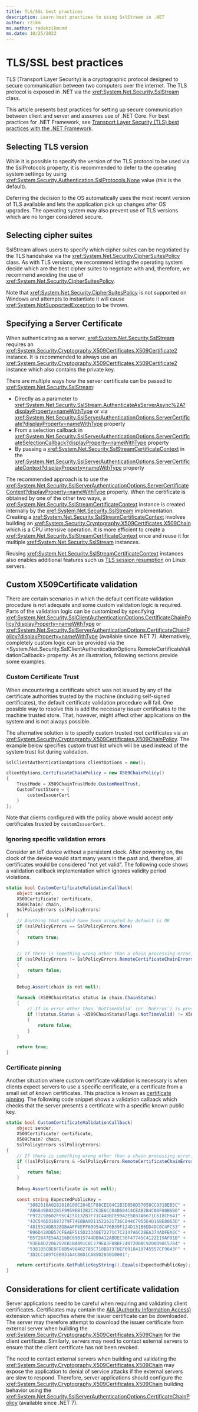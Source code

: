 ```yaml
---
title: TLS/SSL best practices
description: Learn best practices to using SslStream in .NET
author: rzikm
ms.author: radekzikmund
ms.date: 10/25/2022
---
```


# TLS/SSL best practices

TLS (Transport Layer Security) is a cryptographic protocol designed to secure communication between two computers over the internet. The TLS protocol is exposed in .NET via the <xref:System.Net.Security.SslStream> class.

This article presents best practices for setting up secure communication between client and server and assumes use of .NET Core. For best practices for .NET Framework, see [Transport Layer Security (TLS) best practices with the .NET Framework](/dotnet/framework/network-programming/tls).

## Selecting TLS version

While it is possible to specify the version of the TLS protocol to be used via the SslProtocols property, it is recommended to defer to the operating system settings by using <xref:System.Security.Authentication.SslProtocols.None> value (this is the default).

Deferring the decision to the OS automatically uses the most recent version of TLS available and lets the application pick up changes after OS upgrades. The operating system may also prevent use of TLS versions which are no longer considered secure.

## Selecting cipher suites

SslStream allows users to specify which cipher suites can be negotiated by the TLS handshake via the <xref:System.Net.Security.CipherSuitesPolicy> class. As with TLS versions, we recommend letting the operating system decide which are the best cipher suites to negotiate with and, therefore, we recommend avoiding the use of <xref:System.Net.Security.CipherSuitesPolicy>.

Note that <xref:System.Net.Security.CipherSuitesPolicy> is not supported on Windows and attempts to instantiate it will cause <xref:System.NotSupportedException> to be thrown.

## Specifying a Server Certificate

When authenticating as a server, <xref:System.Net.Security.SslStream> requires an <xref:System.Security.Cryptography.X509Certificates.X509Certificate2> instance. It is recommended to always use an <xref:System.Security.Cryptography.X509Certificates.X509Certificate2> instance which also contains the private key.

There are multiple ways how the server certificate can be passed to <xref:System.Net.Security.SslStream>:

- Directly as a parameter to <xref:System.Net.Security.SslStream.AuthenticateAsServerAsync%2A?displayProperty=nameWithType> or via <xref:System.Net.Security.SslServerAuthenticationOptions.ServerCertificate?displayProperty=nameWithType> property
- From a selection callback in <xref:System.Net.Security.SslServerAuthenticationOptions.ServerCertificateSelectionCallback?displayProperty=nameWithType> property
- By passing a <xref:System.Net.Security.SslStreamCertificateContext> in the <xref:System.Net.Security.SslServerAuthenticationOptions.ServerCertificateContext?displayProperty=nameWithType> property

The recommended approach is to use the <xref:System.Net.Security.SslServerAuthenticationOptions.ServerCertificateContext?displayProperty=nameWithType> property. When the certificate is obtained by one of the other two ways, a <xref:System.Net.Security.SslStreamCertificateContext> instance is created internally by the <xref:System.Net.Security.SslStream> implementation. Creating a <xref:System.Net.Security.SslStreamCertificateContext> involves building an <xref:System.Security.Cryptography.X509Certificates.X509Chain> which is a CPU intensive operation. It is more efficient to create a <xref:System.Net.Security.SslStreamCertificateContext> once and reuse it for multiple <xref:System.Net.Security.SslStream> instances.

Reusing <xref:System.Net.Security.SslStreamCertificateContext> instances also enables additional features such us [TLS session resumption](https://datatracker.ietf.org/doc/html/rfc5077) on Linux servers.

## Custom X509Certificate validation

There are certain scenarios in which the default certificate validation procedure is not adequate and some custom validation logic is required. Parts of the validation logic can be customized by specifying <xref:System.Net.Security.SslClientAuthenticationOptions.CertificateChainPolicy?displayProperty=nameWithType> or <xref:System.Net.Security.SslServerAuthenticationOptions.CertificateChainPolicy?displayProperty=nameWithType> (available since .NET 7). Alternatively, completely custom logic can be provided via the <System.Net.Security.SslClientAuthenticationOptions.RemoteCertificateValidationCallback> property. As an illustration, following sections provide some examples.

### Custom Certificate Trust

When encountering a certificate which was not issued by any of the certificate authorities trusted by the machine (including self-signed certificates), the default certificate validation procedure will fail. One possible way to resolve this is add the necessary issuer certificates to the machine trusted store. That, however, might affect other applications on the system and is not always possible.

The alternative solution is to specify custom trusted root certificates via an <xref:System.Security.Cryptography.X509Certificates.X509ChainPolicy>. The example below specifies custom trust list which will be used instead of the system trust list during validation.

```csharp
SslClientAuthenticationOptions clientOptions = new();

clientOptions.CertificateChainPolicy = new X509ChainPolicy()
{
    TrustMode = X509ChainTrustMode.CustomRootTrust,
    CustomTrustStore = {
        customIssuerCert
    }
};
```

Note that clients configured with the policy above would accept *only* certificates trusted by `customIssuerCert`.

### Ignoring specific validation errors

Consider an IoT device without a persistent clock. After powering on, the clock of the device would start many years in the past and, therefore, all certificates would be considered "not yet valid". The following code shows a validation callback implementation which ignores validity period violations.

```csharp
static bool CustomCertificateValidationCallback(
    object sender,
    X509Certificate? certificate,
    X509Chain? chain,
    SslPolicyErrors sslPolicyErrors)
{
    // Anything that would have been accepted by default is OK
    if (sslPolicyErrors == SslPolicyErrors.None)
    {
        return true;
    }
    
    // If there is something wrong other than a chain processing error, don't trust it.
    if (sslPolicyErrors != SslPolicyErrors.RemoteCertificateChainErrors)
    {
        return false;
    }
    
    Debug.Assert(chain is not null);
    
    foreach (X509ChainStatus status in chain.ChainStatus)
    {
        // If an error other than `NotTimeValid` (or `NoError`) is present, don't trust it.
        if ((status.Status & ~X509ChainStatusFlags.NotTimeValid) != X509ChainStatusFlags.NoError)
        {
            return false;
        }
    }

    return true;
}
```

### Certificate pinning

Another situation where custom certificate validation is necessary is when clients expect servers to use a specific certificate, or a certificate from a small set of known certificates. This practice is known as [certificate pinning](https://owasp.org/www-community/controls/Certificate_and_Public_Key_Pinning). The following code snippet shows a validation callback which checks that the server presents a certificate with a specific known public key.

```csharp
static bool CustomCertificateValidationCallback(
    object sender,
    X509Certificate? certificate,
    X509Chain? chain,
    SslPolicyErrors sslPolicyErrors)
{
    // If there is something wrong other than a chain processing error, don't trust it.
    if ((sslPolicyErrors & ~SslPolicyErrors.RemoteCertificateChainErrors) != 0)
    {
        return false;
    }
    
    Debug.Assert(certificate is not null);

    const string ExpectedPublicKey =
        "3082010A0282010100C204ECF88CEE04C2B3D850D57058CC9318EB5C" +
        "A86849B022B5F9959EB12B2C763E6CC04B604C4CEAB2B4C00F80B6B0" +
        "F972C98602F95C415D132B7F71C44BBCE9942E5037A6671C618CF641" +
        "42C546D31687279F74EB0A9D11522621736C844C7955E4D16BE8063D" +
        "481552ADB328DBAAFF6EFF60954A776B39F124D131B6DD4DC0C4FC53" +
        "B96D42ADB57CFEAEF515D23348E72271C7C2147A6C28EA374ADFEA6C" +
        "B572B47E5AA216DC69B15744DB0A12ABDEC30F47745C4122E19AF91B" +
        "93E6AD2206292EB1BA491C0C279EA3FB8BF7407200AC9208D98C5784" +
        "538105CBE6FE6B5498402785C710BB7370EF6918410745557CF9643F" +
        "3D2CC3A97CEB931A4C86D1CA850203010001";

    return certificate.GetPublicKeyString().Equals(ExpectedPublicKey);
}
```

## Considerations for client certificate validation

Server applications need to be careful when requiring and validating client certificates. Certificates may contain the [AIA (Authority Information Access)](http://www.pkiglobe.org/auth_info_access.html) extension which specifies where the issuer certificate can be downloaded. The server may therefore attempt to download the issuer certificate from external server when building the <xref:System.Security.Cryptography.X509Certificates.X509Chain> for the client certificate. Similarly, servers may need to contact external servers to ensure that the client certificate has not been revoked.

The need to contact external servers when building and validating the <xref:System.Security.Cryptography.X509Certificates.X509Chain> may expose the application to denial of service attacks if the external servers are slow to respond. Therefore, server applications should configure the <xref:System.Security.Cryptography.X509Certificates.X509Chain> building behavior using the <xref:System.Net.Security.SslServerAuthenticationOptions.CertificateChainPolicy> (available since .NET 7).
